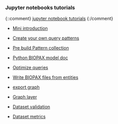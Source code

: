 ### Jupyter notebooks tutorials

{::comment}
[jupyter notebook tutorials](notebooks_main.html)
{:/comment}

 - [Mini introduction](introduction.html)
  
 - [Create your own query patterns](pattern-first-step.html)

 - [Pre build Pattern collection](pattern-collection.html)

 - [Python BIOPAX model doc](BIOPAX-model-helper.html)

 - [Optimize queries](query_optimize.html)

 - [Write BIOPAX files from entities](entity2RDF_serialize.html)

 - [export graph](graph_export.html)

 - [Graph layer](graph_layer.html)

 - [Dataset validation](validation.html)
  
 - [Dataset metrics](dataset_metrics.html)



